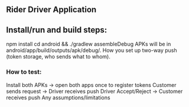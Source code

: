## Rider Driver Application
## Install/run and build steps:
npm install
cd android && ./gradlew assembleDebug
APKs will be in android/app/build/outputs/apk/debug/.
How you set up two-way push (token storage, who sends what to whom).
### How to test:
Install both APKs → open both apps once to register tokens
Customer sends request → Driver receives push
Driver Accept/Reject → Customer receives push
Any assumptions/limitations
